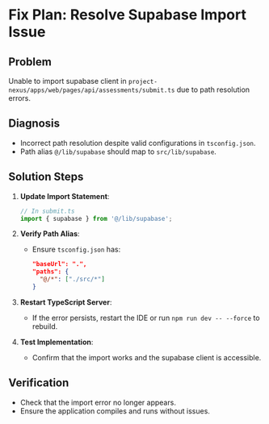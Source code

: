# Fix Plan: Resolve Supabase Import Issue

## Problem
Unable to import supabase client in `project-nexus/apps/web/pages/api/assessments/submit.ts` due to path resolution errors.

## Diagnosis
- Incorrect path resolution despite valid configurations in `tsconfig.json`.
- Path alias `@/lib/supabase` should map to `src/lib/supabase`.

## Solution Steps
1. **Update Import Statement**:
   ```typescript
   // In submit.ts
   import { supabase } from '@/lib/supabase';
   ```
2. **Verify Path Alias**:
   - Ensure `tsconfig.json` has:
     ```json
     "baseUrl": ".",
     "paths": {
       "@/*": ["./src/*"]
     }
     ```
3. **Restart TypeScript Server**:
   - If the error persists, restart the IDE or run `npm run dev -- --force` to rebuild.

4. **Test Implementation**:
   - Confirm that the import works and the supabase client is accessible.

## Verification
- Check that the import error no longer appears.
- Ensure the application compiles and runs without issues.